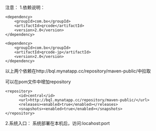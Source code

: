 注意：
1.依赖说明：
```
<dependency>
    <groupId>com.bx</groupId>
    <artifactId>qrcode</artifactId>
    <version>2.0</version>
</dependency>

<dependency>
    <groupId>com.bx</groupId>
    <artifactId>qrcode-jp</artifactId>
    <version>2.0</version>
</dependency>
```
以上两个依赖在http://bql.mynatapp.cc/repository/maven-public/中拉取

可以在pom文件中增加repository
```
<repository>
      <id>central</id>
      <url>http://bql.mynatapp.cc/repository/maven-public/</url>
      <releases><enabled>true</enabled></releases>
      <snapshots><enabled>true</enabled></snapshots>
</repository>
```
2.系统入口：
系统部署在本机后，访问:locahost:port
